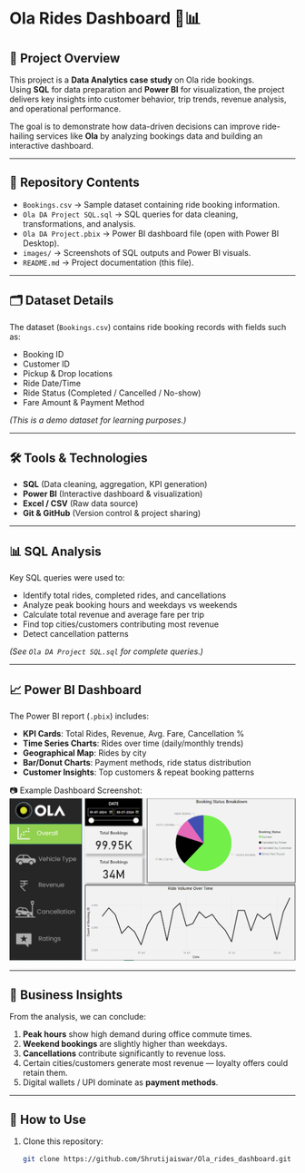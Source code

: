 # Ola Rides Dashboard 🚖📊

## 📌 Project Overview
This project is a **Data Analytics case study** on Ola ride bookings.  
Using **SQL** for data preparation and **Power BI** for visualization, the project delivers key insights into customer behavior, trip trends, revenue analysis, and operational performance.

The goal is to demonstrate how data-driven decisions can improve ride-hailing services like **Ola** by analyzing bookings data and building an interactive dashboard.

---

## 📂 Repository Contents
- `Bookings.csv` → Sample dataset containing ride booking information.  
- `Ola DA Project SQL.sql` → SQL queries for data cleaning, transformations, and analysis.  
- `Ola DA Project.pbix` → Power BI dashboard file (open with Power BI Desktop).  
- `images/` → Screenshots of SQL outputs and Power BI visuals.  
- `README.md` → Project documentation (this file).  

---

## 🗂 Dataset Details
The dataset (`Bookings.csv`) contains ride booking records with fields such as:
- Booking ID  
- Customer ID  
- Pickup & Drop locations  
- Ride Date/Time  
- Ride Status (Completed / Cancelled / No-show)  
- Fare Amount & Payment Method  

*(This is a demo dataset for learning purposes.)*

---

## 🛠️ Tools & Technologies
- **SQL** (Data cleaning, aggregation, KPI generation)  
- **Power BI** (Interactive dashboard & visualization)  
- **Excel / CSV** (Raw data source)  
- **Git & GitHub** (Version control & project sharing)  

---

## 📊 SQL Analysis
Key SQL queries were used to:
- Identify total rides, completed rides, and cancellations  
- Analyze peak booking hours and weekdays vs weekends  
- Calculate total revenue and average fare per trip  
- Find top cities/customers contributing most revenue  
- Detect cancellation patterns  

*(See `Ola DA Project SQL.sql` for complete queries.)*

---

## 📈 Power BI Dashboard
The Power BI report (`.pbix`) includes:
- **KPI Cards**: Total Rides, Revenue, Avg. Fare, Cancellation %  
- **Time Series Charts**: Rides over time (daily/monthly trends)  
- **Geographical Map**: Rides by city  
- **Bar/Donut Charts**: Payment methods, ride status distribution  
- **Customer Insights**: Top customers & repeat booking patterns  

📷 Example Dashboard Screenshot:  
![Dashboard Screenshot](images/Screenshot%202024-12-15%20195004.png)

---

## 🔑 Business Insights
From the analysis, we can conclude:
1. **Peak hours** show high demand during office commute times.  
2. **Weekend bookings** are slightly higher than weekdays.  
3. **Cancellations** contribute significantly to revenue loss.  
4. Certain cities/customers generate most revenue — loyalty offers could retain them.  
5. Digital wallets / UPI dominate as **payment methods**.  

---

## 🚀 How to Use
1. Clone this repository:
   ```bash
   git clone https://github.com/Shrutijaiswar/Ola_rides_dashboard.git


